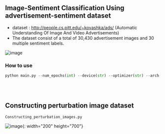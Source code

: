 ## Image-Sentiment Classification Using advertisement-sentiment dataset

- dataset : http://people.cs.pitt.edu/~kovashka/ads/ (Automatic Understanding Of Image And Video Advertisements)
- The dataset consist of a total of 30,430 advertisement images and 30 multiple sentiment labels.

![image](https://user-images.githubusercontent.com/60679596/163516312-6125c8ed-1e4c-4e08-b006-625d0676c35b.png)




### How to use

```python
python main.py --num_epochs(int) --device(str) --optimizer(str) --arch(str)
```


</br>
</br>

## Constructing perturbation image dataset
`Constructing_perturbation_images.py`

![image](https://user-images.githubusercontent.com/60679596/163770119-a2a232dc-aef2-419e-8749-d8630ebb9dd8.png){: width="200" height="700"}


